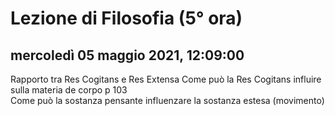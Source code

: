 # Lezione di Filosofia (5° ora)

## mercoledì 05 maggio 2021, 12:09:00

Rapporto tra Res Cogitans e Res Extensa
Come può la Res Cogitans influire sulla materia de corpo
p 103	
Come può la sostanza pensante influenzare la sostanza estesa (movimento)
<!--stackedit_data:
eyJoaXN0b3J5IjpbLTQ5MTQ0NjU1Ml19
-->